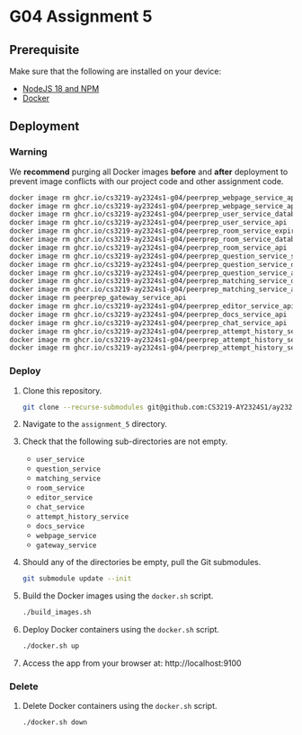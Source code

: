 # G04 Assignment 5

## Prerequisite

Make sure that the following are installed on your device:

- [NodeJS 18 and NPM](https://nodejs.org/download/release/v18.18.2/)
- [Docker](https://docs.docker.com/engine/install/)

## Deployment

### Warning

We **recommend** purging all Docker images **before** and **after** deployment to prevent image conflicts with our project code and other assignment code.

```bash
docker image rm ghcr.io/cs3219-ay2324s1-g04/peerprep_webpage_service_api
docker image rm ghcr.io/cs3219-ay2324s1-g04/peerprep_webpage_service_api_docker
docker image rm ghcr.io/cs3219-ay2324s1-g04/peerprep_user_service_database_initialiser
docker image rm ghcr.io/cs3219-ay2324s1-g04/peerprep_user_service_api
docker image rm ghcr.io/cs3219-ay2324s1-g04/peerprep_room_service_expired_room_deleter
docker image rm ghcr.io/cs3219-ay2324s1-g04/peerprep_room_service_database_initialiser
docker image rm ghcr.io/cs3219-ay2324s1-g04/peerprep_room_service_api
docker image rm ghcr.io/cs3219-ay2324s1-g04/peerprep_question_service_scheduled_question_deleter
docker image rm ghcr.io/cs3219-ay2324s1-g04/peerprep_question_service_database_initialiser
docker image rm ghcr.io/cs3219-ay2324s1-g04/peerprep_question_service_api
docker image rm ghcr.io/cs3219-ay2324s1-g04/peerprep_matching_service_database_initialiser
docker image rm ghcr.io/cs3219-ay2324s1-g04/peerprep_matching_service_api
docker image rm peerprep_gateway_service_api
docker image rm ghcr.io/cs3219-ay2324s1-g04/peerprep_editor_service_api
docker image rm ghcr.io/cs3219-ay2324s1-g04/peerprep_docs_service_api
docker image rm ghcr.io/cs3219-ay2324s1-g04/peerprep_chat_service_api
docker image rm ghcr.io/cs3219-ay2324s1-g04/peerprep_attempt_history_service_room_event_consumer
docker image rm ghcr.io/cs3219-ay2324s1-g04/peerprep_attempt_history_service_database_initialiser
docker image rm ghcr.io/cs3219-ay2324s1-g04/peerprep_attempt_history_service_api
```

### Deploy

1. Clone this repository.

    ```bash
    git clone --recurse-submodules git@github.com:CS3219-AY2324S1/ay2324s1-course-assessment-g04.git
    ```

2. Navigate to the `assignment_5` directory.

3. Check that the following sub-directories are not empty.
    - `user_service`
    - `question_service`
    - `matching_service`
    - `room_service`
    - `editor_service`
    - `chat_service`
    - `attempt_history_service`
    - `docs_service`
    - `webpage_service`
    - `gateway_service`

4. Should any of the directories be empty, pull the Git submodules.

    ```bash
    git submodule update --init
    ```

5. Build the Docker images using the `docker.sh` script.

    ```bash
    ./build_images.sh
    ```

6. Deploy Docker containers using the `docker.sh` script.

    ```bash
    ./docker.sh up
    ```

7. Access the app from your browser at: http://localhost:9100

### Delete

1. Delete Docker containers using the `docker.sh` script.

    ```bash
    ./docker.sh down
    ```
